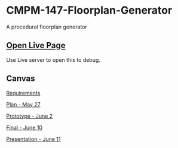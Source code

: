 # CMPM-147-Floorplan-Generator
A procedural floorplan generator

## [Open Live Page]()
Use Live server to open this to debug.

## Canvas
[Requirements](https://canvas.ucsc.edu/courses/83319/pages/team-project-requirements?wrap=1)

[Plan - May 27](https://canvas.ucsc.edu/courses/83319/assignments/700073)

[Prototype - June 2](https://canvas.ucsc.edu/courses/83319/assignments/700079)

[Final - June 10](https://canvas.ucsc.edu/courses/83319/assignments/700075)

[Presentation - June 11](https://canvas.ucsc.edu/courses/83319/assignments/700078)